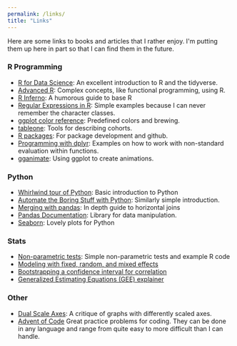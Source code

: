 ```yaml
---
permalink: /links/
title: "Links"
---
```


Here are some links to books and articles that I rather enjoy. I'm putting them up here in part so that I can find them in the future.

### R Programming

* [R for Data Science](https://r4ds.had.co.nz/): An excellent introduction to R and the tidyverse.
* [Advanced R](http://adv-r.had.co.nz/): Complex concepts, like functional programming, using R.
* [R Inferno](https://www.burns-stat.com/pages/Tutor/R_inferno.pdf): A humorous guide to base R
* [Regular Expressions in R](http://stat545.com/block022_regular-expression.html): Simple examples because I can never remember the character classes.
* [ggplot color reference](http://sape.inf.usi.ch/quick-reference/ggplot2/colour): Predefined colors and brewing.
* [tableone](https://cran.r-project.org/web/packages/tableone/vignettes/introduction.html): Tools for describing cohorts.
* [R packages](http://r-pkgs.had.co.nz/): For package development and github.
* [Programming with dplyr](https://cran.r-project.org/web/packages/dplyr/vignettes/programming.html): Examples on how to work with non-standard evaluation within functions.
* [gganimate](https://cran.r-project.org/web/packages/gganimate/vignettes/gganimate.html): Using ggplot to create animations.

### Python

* [Whirlwind tour of Python](https://jakevdp.github.io/WhirlwindTourOfPython/): Basic introduction to Python
* [Automate the Boring Stuff with Python](https://automatetheboringstuff.com/#toc): Similarly simple introduction.
* [Merging with pandas](https://stackoverflow.com/questions/53645882/pandas-merging-101): In depth guide to horizontal joins
* [Pandas Documentation](https://pandas.pydata.org/pandas-docs/stable/index.html): Library for data manipulation.
* [Seaborn](https://seaborn.pydata.org/index.html): Lovely plots for Python

### Stats

* [Non-parametric tests](http://www.stat.umn.edu/geyer/old03/5102/notes/rank.pdf): Simple non-parametric tests and example R code
* [Modeling with fixed, random, and mixed effects](https://rlbarter.github.io/Practical-Statistics/2017/03/03/fixed-mixed-and-random-effects/)
* [Bootstrapping a confidence interval for correlation](https://blog.methodsconsultants.com/posts/understanding-bootstrap-confidence-interval-output-from-the-r-boot-package/)
* [Generalized Estimating Equations (GEE) explainer](https://rlbarter.github.io/Practical-Statistics/2017/05/10/generalized-estimating-equations-gee/)

### Other

* [Dual Scale Axes](http://www.perceptualedge.com/articles/visual_business_intelligence/dual-scaled_axes.pdf): A critique of graphs with differently scaled axes. 
* [Advent of Code](http://adventofcode.com) Great practice problems for coding. They can be done in any language and range from quite easy to more difficult than I can handle.
